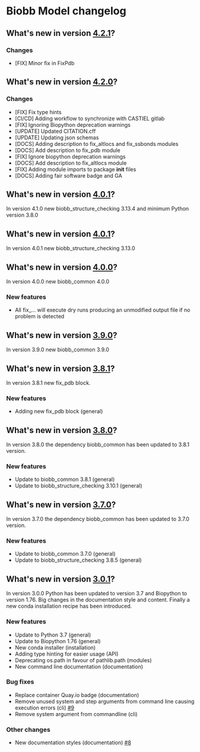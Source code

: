 # Biobb Model changelog

## What's new in version [4.2.1](https://github.com/bioexcel/biobb_model/releases/tag/v4.2.1)?

### Changes

* [FIX] Minor fix in FixPdb

## What's new in version [4.2.0](https://github.com/bioexcel/biobb_model/releases/tag/v4.2.0)?

### Changes

* [FIX] Fix type hints
* [CI/CD] Adding workflow to synchronize with CASTIEL gitlab
* [FIX] Ignoring Biopython deprecation warnings
* [UPDATE] Updated CITATION.cff
* [UPDATE] Updating json schemas
* [DOCS] Adding description to fix_altlocs and fix_ssbonds modules
* [DOCS] Add description to fix_pdb module
* [FIX] Ignore biopython deprecation warnings
* [DOCS] Add description to fix_altlocs module
* [FIX] Adding module imports to package __init__ files
* [DOCS] Adding fair software badge and GA

## What's new in version [4.0.1](https://github.com/bioexcel/biobb_model/releases/tag/v4.0.1)?
In version 4.1.0 new biobb_structure_checking 3.13.4 and minimum Python version 3.8.0

## What's new in version [4.0.1](https://github.com/bioexcel/biobb_model/releases/tag/v4.0.1)?
In version 4.0.1 new biobb_structure_checking 3.13.0

## What's new in version [4.0.0](https://github.com/bioexcel/biobb_model/releases/tag/v4.0.0)?
In version 4.0.0 new biobb_common 4.0.0

### New features

* All fix_... will execute dry runs producing an unmodified output file if no problem is detected

## What's new in version [3.9.0](https://github.com/bioexcel/biobb_model/releases/tag/v3.9.0)?
In version 3.9.0 new biobb_common 3.9.0


## What's new in version [3.8.1](https://github.com/bioexcel/biobb_model/releases/tag/v3.8.1)?
In version 3.8.1 new fix_pdb block.

### New features

* Adding new fix_pdb block (general)

## What's new in version [3.8.0](https://github.com/bioexcel/biobb_model/releases/tag/v3.8.0)?
In version 3.8.0 the dependency biobb_common has been updated to 3.8.1 version.

### New features

* Update to biobb_common 3.8.1 (general)
* Update to biobb_structure_checking 3.10.1 (general)

## What's new in version [3.7.0](https://github.com/bioexcel/biobb_model/releases/tag/v3.7.0)?
In version 3.7.0 the dependency biobb_common has been updated to 3.7.0 version.

### New features

* Update to biobb_common 3.7.0 (general)
* Update to biobb_structure_checking 3.8.5 (general)

## What's new in version [3.0.1](https://github.com/bioexcel/biobb_model/releases/tag/v3.0.1)?
In version 3.0.0 Python has been updated to version 3.7 and Biopython to version 1.76.
Big changes in the documentation style and content. Finally a new conda installation recipe has been introduced.

### New features

* Update to Python 3.7 (general)
* Update to Biopython 1.76 (general)
* New conda installer (installation)
* Adding type hinting for easier usage (API)
* Deprecating os.path in favour of pathlib.path (modules)
* New command line documentation (documentation)

### Bug fixes

* Replace container Quay.io badge (documentation)
* Remove unused system and step arguments from command line causing execution errors (cli) [#9](https://github.com/bioexcel/biobb_model/issues/9)
* Remove system argument from commandline (cli)

### Other changes

* New documentation styles (documentation) [#8](https://github.com/bioexcel/biobb_model/issues/8)

